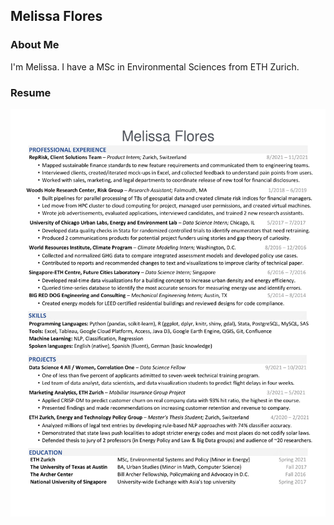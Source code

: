 ## Melissa Flores

### About Me

I'm Melissa. I have a MSc in Environmental Sciences from ETH Zurich. 

### Resume

<img src="pdfs/MF Resume.png" alt="Melissa Flores's one-page resume" class="inline"/>
